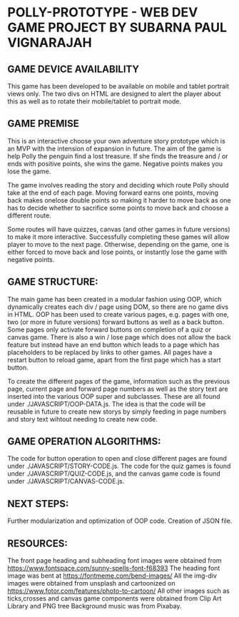 
# POLLY-PROTOTYPE - WEB DEV GAME PROJECT BY SUBARNA PAUL VIGNARAJAH

## GAME DEVICE AVAILABILITY

This game has been developed to be available on mobile and tablet portrait views only. The two divs on HTML are designed to alert the player about this as well as to rotate their mobile/tablet to portrait mode.

## GAME PREMISE

This is an interactive choose your own adventure story prototype which is an MVP with the intension of expansion in future.
The aim of the game is help Polly the penguin find a lost treasure. If she finds the treasure and / or ends with positive points, she wins the game. Negative points makes you lose the game.

The game involves reading the story and deciding which route Polly should take at the end of each page.
Moving forward earns one points, moving back makes onelose double points so making it harder to move back as one has to decide whether to sacrifice some points to move back and choose a different route. 

Some routes will have quizzes, canvas (and other games in future versions) to make it more interactive.
Successfully completing these games will allow player to move to the next page. Otherwise, depending on the game, one is either
forced to move back and lose points, or instantly lose the game with negative points.

## GAME STRUCTURE:

The main game has been created in a modular fashion using OOP, which dynamically creates each div / page using DOM, so there
are no game divs in HTML. OOP has been used to create various pages, e.g. pages with one, two (or more in future versions) forward buttons as well as a back button. Some pages only activate forward buttons on completion of a quiz or canvas game. There is also a win / lose page which does not allow the back feature but instead have an end button which leads to a page which has placeholders to be replaced by links to other games. All pages have a restart button to reload game, apart from the first page which has a start button. 

To create the different pages of the game, information such as the previous page, current page and forward page numbers as well as the story text are inserted into the various OOP super and subclasses. These are all found under ./JAVASCRIPT/OOP-DATA.js.
The idea is that the code will be reusable in future to create new storys by simply feeding in page numbers and story text wihtout needing to create new code. 

## GAME OPERATION ALGORITHMS:

The code for button operation to open and close different pages are found under ./JAVASCRIPT/STORY-CODE.js. The code for the quiz games is found under ./JAVASCRIPT/QUIZ-CODE.js, and the canvas game code is found under ./JAVASCRIPT/CANVAS-CODE.js.

## NEXT STEPS:

Further modularization and optimization of OOP code. Creation of JSON file.

## RESOURCES:

The front page heading and subheading font images were obtained from https://www.fontspace.com/sunny-spells-font-f68393
The heading font image was bent at https://fontmeme.com/bend-images/
All the img-div images were obtained from unsplash and cartoonized on https://www.fotor.com/features/photo-to-cartoon/
All other images such as ticks,crosses and canvas game components were obtained from Clip Art Library and PNG tree
Background music was from Pixabay.

